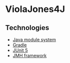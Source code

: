 # ViolaJones4J

## Technologies
* [Java module system](http://openjdk.java.net/projects/jigsaw/)
* [Gradle](https://docs.gradle.org/current/userguide/userguide.html)
* [JUnit 5](https://junit.org/junit5/docs/current/user-guide/)
* [JMH framework](https://openjdk.java.net/projects/code-tools/jmh/)
